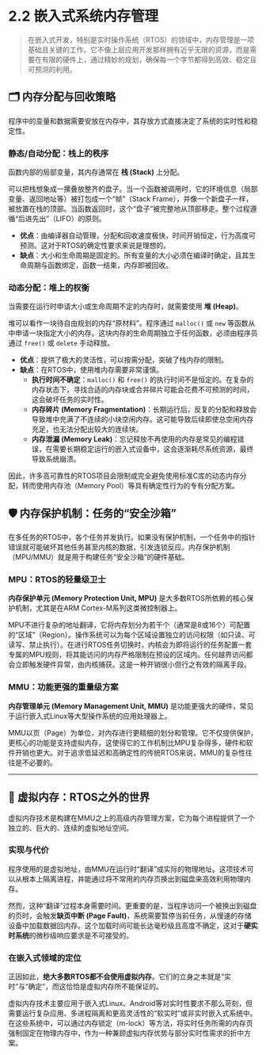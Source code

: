 # 2.2 嵌入式系统内存管理

>在嵌入式开发，特别是实时操作系统（RTOS）的领域中，内存管理是一项基础且关键的工作。它不像上层应用开发那样拥有近乎无限的资源，而是需要在有限的硬件上，通过精妙的规划，确保每一个字节都得到高效、稳定且可预测的利用。


## 🗂️ 内存分配与回收策略

程序中的变量和数据需要安放在内存中，其存放方式直接决定了系统的实时性和稳定性。

### 静态/自动分配：栈上的秩序

函数内部的局部变量，其内存通常在 **栈 (Stack)** 上分配。

可以把栈想象成一摞叠放整齐的盘子。当一个函数被调用时，它的环境信息（局部变量、返回地址等）被打包成一个“帧”（Stack Frame），并像一个新盘子一样，被放置在栈的顶部。当函数返回时，这个“盘子”被完整地从顶部移走。整个过程遵循“后进先出”（LIFO）的原则。

* **优点**：由编译器自动管理，分配和回收速度极快，时间开销恒定，行为高度可预测。这对于RTOS的确定性要求来说是理想的。
* **缺点**：大小和生命周期是固定的。所有变量的大小必须在编译时确定，且其生命周期与函数绑定，函数一结束，内存即被回收。

### 动态分配：堆上的权衡

当需要在运行时申请大小或生命周期不定的内存时，就需要使用 **堆 (Heap)**。

堆可以看作一块待自由规划的内存“原材料”。程序通过 `malloc()` 或 `new` 等函数从中申请一块指定大小的内存。这块内存的生命周期独立于任何函数，必须由程序员通过 `free()` 或 `delete` 手动释放。

* **优点**：提供了极大的灵活性，可以按需分配，突破了栈内存的限制。
* **缺点**：在RTOS中，使用堆内存需要非常谨慎。
    * **执行时间不确定**：`malloc()` 和 `free()` 的执行时间不是恒定的。在复杂的内存状态下，寻找合适的内存块或合并碎片可能会花费不可预测的时间，这会破坏任务的实时性。
    * **内存碎片 (Memory Fragmentation)**：长期运行后，反复的分配和释放会导致堆中充满了不连续的小块空闲内存。这可能导致后续即使总空闲内存充足，也无法分配出较大的连续块。
    * **内存泄漏 (Memory Leak)**：忘记释放不再使用的内存是常见的编程错误，在需要长期稳定运行的嵌入式设备中，这会逐渐耗尽系统资源，最终导致系统崩溃。

因此，许多高可靠性的RTOS项目会限制或完全避免使用标准C库的动态内存分配，转而使用内存池（Memory Pool）等具有确定性行为的专有分配方案。

## 🛡️ 内存保护机制：任务的“安全沙箱”

在多任务的RTOS中，各个任务并发执行。如果没有保护机制，一个任务中的指针错误就可能破坏其他任务甚至内核的数据，引发连锁反应。内存保护机制（MPU/MMU）就是用于构建任务“安全沙箱”的硬件基础。

### MPU：RTOS的轻量级卫士

**内存保护单元 (Memory Protection Unit, MPU)** 是大多数RTOS所依赖的核心保护机制，尤其是在ARM Cortex-M系列这类微控制器上。

MPU不进行复杂的地址翻译，它将内存划分为若干个（通常是8或16个）可配置的“区域”（Region）。操作系统可以为每个区域设置独立的访问权限（如只读、可读写、禁止执行）。在进行RTOS任务切换时，内核会为即将运行的任务配置一套专属的MPU规则，将其能访问的内存严格限制在预设的区域内。任何越界访问都会立即触发硬件异常，由内核捕获。这是一种开销很小但行之有效的隔离手段。

### MMU：功能更强的重量级方案

**内存管理单元 (Memory Management Unit, MMU)** 是功能更强大的硬件，常见于运行嵌入式Linux等大型操作系统的应用处理器上。

MMU以页（Page）为单位，对内存进行更精细的划分和管理。它不仅提供保护，更核心的功能是支持虚拟内存，这使得它的工作机制比MPU复杂得多，硬件和软件开销也更大。对于追求低延迟和高确定性的传统RTOS来说，MMU的复杂性往往是不必要的。

---

## 🌌 虚拟内存：RTOS之外的世界

虚拟内存技术是构建在MMU之上的高级内存管理方案，它为每个进程提供了一个独立的、巨大的、连续的虚拟地址空间。

### 实现与代价

程序使用的是虚拟地址，由MMU在运行时“翻译”成实际的物理地址。这项技术可以从根本上隔离进程，并能通过将不常用的内存页换出到磁盘来高效利用物理内存。

然而，这种“翻译”过程本身需要时间。更重要的是，当程序访问一个被换出到磁盘的页时，会触发**缺页中断 (Page Fault)**，系统需要暂停当前任务，从慢速的存储设备中加载数据回内存。这个加载时间可能长达毫秒级且高度不确定，这对于**硬实时系统**的微秒级响应要求是不可接受的。

### 在嵌入式领域的定位

正因如此，**绝大多数RTOS都不会使用虚拟内存**。它们的立身之本就是“实时”与“确定”，而这恰恰是虚拟内存所不能保证的。

虚拟内存技术主要应用于嵌入式Linux、Android等对实时性要求不那么苛刻，但需要运行复杂应用、多进程隔离和更高灵活性的“软实时”或非实时嵌入式系统中。在这些系统中，可以通过内存锁定（m-lock）等方法，将实时任务所需的内存页强制固定在物理内存中，作为一种兼顾虚拟内存优势与部分实时性需求的折中方案。